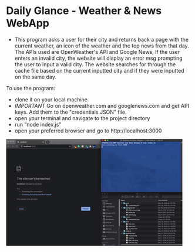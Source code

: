 # Daily Glance - Weather & News WebApp
- This program asks a user for their city and returns back a page with the current weather, an icon of the weather and the top news from that day. The APIs used are OpenWeather's API and Google News, If the user enters an invalid city, the website will display an error msg prompting the user to input a valid city. The website searches for through the cache file based on the current inputted city and if they were inputted on the same day.

To use the program: 
- clone it on your local machine 
- *IMPORTANT* Go on openweather.com and googlenews.com and get API keys. Add them to the "credentials.JSON" file.
- open your terminal and navigate to the project directory
- run “node index.js”
- open your preferred browser and go to http://localhost:3000 

![](weathernews.gif)
